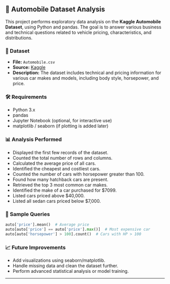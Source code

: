 ## 🚗 Automobile Dataset Analysis

This project performs exploratory data analysis on the **Kaggle Automobile Dataset**, using Python and pandas. The goal is to answer various business and technical questions related to vehicle pricing, characteristics, and distributions.

### 📁 Dataset

* **File:** `Automobile.csv`
* **Source:** [Kaggle](https://www.kaggle.com/toramky/automobile-dataset)
* **Description:** The dataset includes technical and pricing information for various car makes and models, including body style, horsepower, and price.

### 🛠️ Requirements

* Python 3.x
* pandas
* Jupyter Notebook (optional, for interactive use)
* matplotlib / seaborn (if plotting is added later)

### 📊 Analysis Performed

* Displayed the first few records of the dataset.
* Counted the total number of rows and columns.
* Calculated the average price of all cars.
* Identified the cheapest and costliest cars.
* Counted the number of cars with horsepower greater than 100.
* Found how many hatchback cars are present.
* Retrieved the top 3 most common car makes.
* Identified the make of a car purchased for \$7099.
* Listed cars priced above \$40,000.
* Listed all sedan cars priced below \$7,000.

### 📌 Sample Queries

```python
auto['price'].mean()  # Average price
auto[auto['price'] == auto['price'].max()]  # Most expensive car
auto[auto['horsepower'] > 100].count()  # Cars with HP > 100
```

### 📈 Future Improvements

* Add visualizations using seaborn/matplotlib.
* Handle missing data and clean the dataset further.
* Perform advanced statistical analysis or model training.

---
